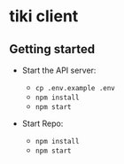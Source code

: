 # tiki client



## Getting started

- Start the API server:

  - `cp .env.example .env`
  - `npm install`
  - `npm start`

- Start Repo:
  - `npm install`
  - `npm start`

